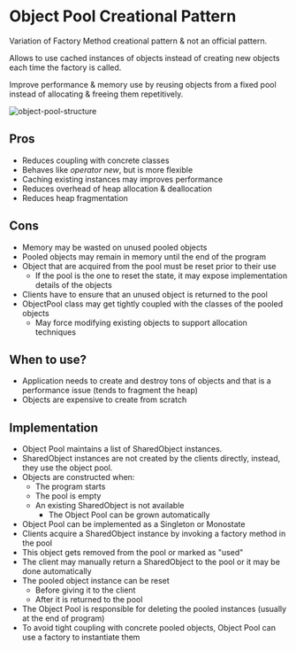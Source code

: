 # Object Pool Creational Pattern

Variation of Factory Method creational pattern & not an official pattern.

Allows to use cached instances of objects instead of creating new objects each time the factory is called.

Improve performance & memory use by reusing objects from a fixed pool instead of allocating & freeing them repetitively.

![object-pool-structure](https://user-images.githubusercontent.com/26503843/203759781-f6fab353-ef56-44b6-9fed-7028de0d247c.png)


## Pros

- Reduces coupling with concrete classes
- Behaves like _operator new_, but is more flexible
- Caching existing instances may improves performance
- Reduces overhead of heap allocation & deallocation
- Reduces heap fragmentation

## Cons

- Memory may be wasted on unused pooled objects
- Pooled objects may remain in memory until the end of the program
- Object that are acquired from the pool must be reset prior to their use
    - If the pool is the one to reset the state, it may expose implementation details of the objects
- Clients have to ensure that an unused object is returned to the pool
- ObjectPool class may get tightly coupled with the classes of the pooled objects
    - May force modifying existing objects to support allocation techniques 

## When to use?

- Application needs to create and destroy tons of objects and that is a performance issue (tends to fragment the heap)
- Objects are expensive to create from scratch

## Implementation

- Object Pool maintains a list of SharedObject instances.
- SharedObject instances are not created by the clients directly, instead, they use the object pool.
- Objects are constructed when:
    - The program starts
    - The pool is empty
    - An existing SharedObject is not available
        - The Object Pool can be grown automatically
- Object Pool can be implemented as a Singleton or Monostate
- Clients acquire a SharedObject instance by invoking a factory method in the pool
- This object gets removed from the pool or marked as "used"
- The client may manually return a SharedObject to the pool or it may be done automatically
- The pooled object instance can be reset
    - Before giving it to the client
    - After it is returned to the pool
- The Object Pool is responsible for deleting the pooled instances (usually at the end of program)
- To avoid tight coupling with concrete pooled objects, Object Pool can use a factory to instantiate them
